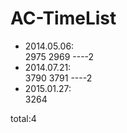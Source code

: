# AC-TimeList
* 2014.05.06:  
2975 2969    ----2    
* 2014.07.21:  
3790 3791    ----2    
* 2015.01.27:  
3264

total:4
